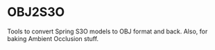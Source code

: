 # OBJ2S3O
Tools to convert Spring S3O models to OBJ format and back. Also, for baking Ambient Occlusion stuff.
